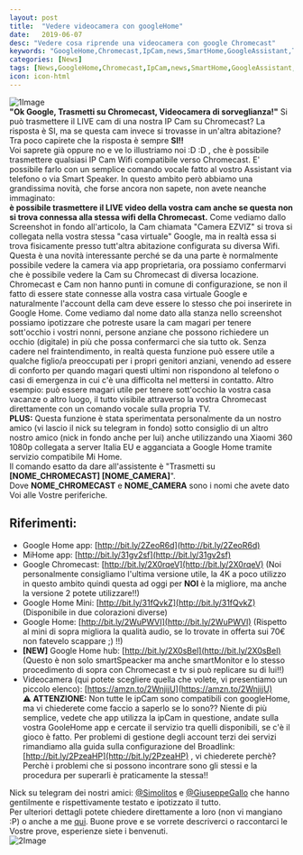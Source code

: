```yaml
---
layout: post
title:  "Vedere videocamera con googleHome"
date:   2019-06-07
desc: "Vedere cosa riprende una videocamera con google Chromecast"
keywords: "GoogleHome,Chromecast,IpCam,news,SmartHome,GoogleAssistant,Telegram"
categories: [News]
tags: [News,GoogleHome,Chromecast,IpCam,news,SmartHome,GoogleAssistant,Telegram]
icon: icon-html
---
```

![1Image](https://i.ibb.co/CnFtq2q/Schermata-2019-06-07-alle-12-34-35-large.png)<br>
**"Ok Google, Trasmetti su Chromecast, Videocamera di sorveglianza!"** 
Si può trasmettere il LIVE cam di una nostra IP Cam su Chromecast? La risposta è SI, ma se questa cam invece si trovasse in un'altra abitazione? Tra poco capirete che la risposta è sempre **SI!!** <br>
Voi saprete già oppure no e ve lo illustriamo noi :D :D , che è possibile trasmettere qualsiasi IP Cam Wifi compatibile verso Chromecast. E' possibile farlo con un semplice comando vocale fatto al vostro Assistant via telefono o via Smart Speaker. In questo ambito però abbiamo una grandissima novità, che forse ancora non sapete, non avete neanche immaginato: <br>
**è possibile trasmettere il LIVE video della vostra cam anche se questa non si trova connessa alla stessa wifi della Chromecast.**
Come vediamo dallo Screenshot in fondo all'articolo, la Cam chiamata "Camera EZVIZ" si trova si collegata nella vostra stessa "casa virtuale" Google, ma in realtà essa si trova fisicamente presso tutt'altra abitazione configurata su diversa Wifi. <br>
Questa è una novità interessante perché se da una parte è normalmente possibile vedere la camera via app proprietaria, ora possiamo confermarvi che è possibile vedere la Cam su Chromecast di diversa locazione. 
Chromecast e Cam non hanno punti in comune di configurazione, se non il fatto di essere state connesse alla vostra casa virtuale Google e naturalmente l'account della cam deve essere lo stesso che poi inserirete in Google Home.
Come vediamo dal nome dato alla stanza nello screenshot possiamo ipotizzare che potreste usare la cam magari per tenere sott'occhio i vostri nonni, persone anziane che possono richiedere un occhio (digitale) in più che possa confermarci che sia tutto ok. 
Senza cadere nel fraintendimento, in realtà questa funzione può essere utile a qualche figlio/a preoccupati per i propri genitori anziani, venendo ad essere di conforto per quando magari questi ultimi non rispondono al telefono o casi di emergenza in cui c'è una difficolta nel mettersi in contatto.
Altro esempio: può essere magari utile per tenere sott'occhio la vostra casa vacanze o altro luogo, il tutto visibile attraverso la vostra Chromecast direttamente con un comando vocale sulla propria TV. <br>
**PLUS:** Questa funzione è stata sperimentata personalmente da un nostro amico (vi lascio il nick su telegram in fondo) sotto consiglio di un altro nostro amico (nick in fondo anche per lui) anche utilizzando una Xiaomi 360 1080p collegata a server Italia EU e agganciata a Google Home tramite servizio compatibile Mi Home. <br>
Il comando esatto da dare all'assistente è "Trasmetti su **[NOME_CHROMECAST] [NOME_CAMERA]**". <br> 
Dove **NOME_CHROMECAST** e **NOME_CAMERA** sono i nomi che avete dato Voi alle Vostre periferiche. <br>

## Riferimenti:
- Google Home app: [http://bit.ly/2ZeoR6d](http://bit.ly/2ZeoR6d)
- MiHome app: [http://bit.ly/31gv2sf](http://bit.ly/31gv2sf)
- Google Chromecast: [http://bit.ly/2X0rqeV](http://bit.ly/2X0rqeV) (Noi personalmente consigliamo l'ultima versione utile, la 4K a poco utilizzo in questo ambito quindi questa ad oggi per **NOI** è la migliore, ma anche la versione 2 potete utilizzare!!) <br>
- Google Home Mini: [http://bit.ly/31fQvkZ](http://bit.ly/31fQvkZ) (Disponibile in due colorazioni diverse)
- Google Home: [http://bit.ly/2WuPWVI](http://bit.ly/2WuPWVI) (Rispetto al mini di sopra migliora la qualità audio, se lo trovate in offerta sui 70€ non fatevelo scappare ;) !!) <br>
- **[NEW]** Google Home hub: [http://bit.ly/2X0sBel](http://bit.ly/2X0sBel) (Questo è non solo smartSpeacker ma anche smartMonitor e lo stesso procedimento di sopra con Chromecast e tv si può replicare su di lui!!) <br>
- Videocamera (qui potete scegliere quella che volete, vi presentiamo un piccolo elenco): [https://amzn.to/2WnjijU](https://amzn.to/2WnjijU) <br>
⚠️ **ATTENZIONE:** Non tutte le ipCam sono compatibili con googleHome, ma vi chiederete come faccio a saperlo se lo sono?? Niente di più semplice, vedete che app utilizza la ipCam in questione, andate sulla vostra GooleHome app e cercate il servizio tra quelli disponibili, se c'è il gioco è fatto.
Per problemi di gestione degli account terzi dei servizi rimandiamo alla guida sulla configurazione del Broadlink: [http://bit.ly/2PzeaHP](http://bit.ly/2PzeaHP) , vi chiederete perchè? Perchè i problemi che si possono incontrare sono gli stessi e la procedura per superarli è praticamente la stessa!! <br>

Nick su telegram dei nostri amici: [@Simolitos](http://t.me/Simolitos) e [@GiuseppeGallo](http://t.me/GiuseppeGallo) che hanno gentilmente e rispettivamente testato e ipotizzato il tutto. <br>
Per ulteriori dettagli potete chiedere direttamente a loro (non vi mangiano :P) o anche a me [qui](http://t.me/Deals_Coupon_bot).
Buone prove e se vorrete descriverci o raccontarci le Vostre prove, esperienze siete i benvenuti. <br>
![2Image](https://i.ibb.co/H7kcLgq/Screenshot-20190607-120357.jpg)
